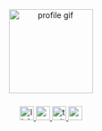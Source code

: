 <div align="center">
  <!-- Clickable GIF linking to your website -->
  <a href="https://pheaktra9999.github.io/test2025/Hello.html" target="_blank">
    <img height="150" src="https://media.giphy.com/media/M9gbBd9nbDrOTu1Mqx/giphy.gif" alt="profile gif"/>
  </a>
</div>

###

<div align="center">
  <!-- LinkedIn -->
  <a href="https://www.linkedin.com/in/sopheaktra-kim-40740b378/" target="_blank">
    <img src="https://img.shields.io/static/v1?message=LinkedIn&logo=linkedin&label=&color=0077B5&logoColor=white&labelColor=&style=for-the-badge" height="25" alt="linkedin logo" />
  </a>

  <!-- YouTube -->
  <a href="https://www.youtube.com/@MrSopheaktraKim" target="_blank">
    <img src="https://img.shields.io/static/v1?message=Youtube&logo=youtube&label=&color=FF0000&logoColor=white&labelColor=&style=for-the-badge" height="25" alt="youtube logo" />
  </a>

  <!-- Twitter -->
  <a href="https://x.com/pheaktra168168" target="_blank">
    <img src="https://img.shields.io/static/v1?message=Twitter&logo=twitter&label=&color=1DA1F2&logoColor=white&labelColor=&style=for-the-badge" height="25" alt="twitter logo" />
  </a>

  <!-- Email -->
  <a href="mailto:sopheaktrakim.cambo99@gmail.com">
    <img src="https://img.shields.io/static/v1?message=Email&logo=gmail&label=&color=D14836&logoColor=white&labelColor=&style=for-the-badge" height="25" alt="email logo" />
  </a>
</div>

